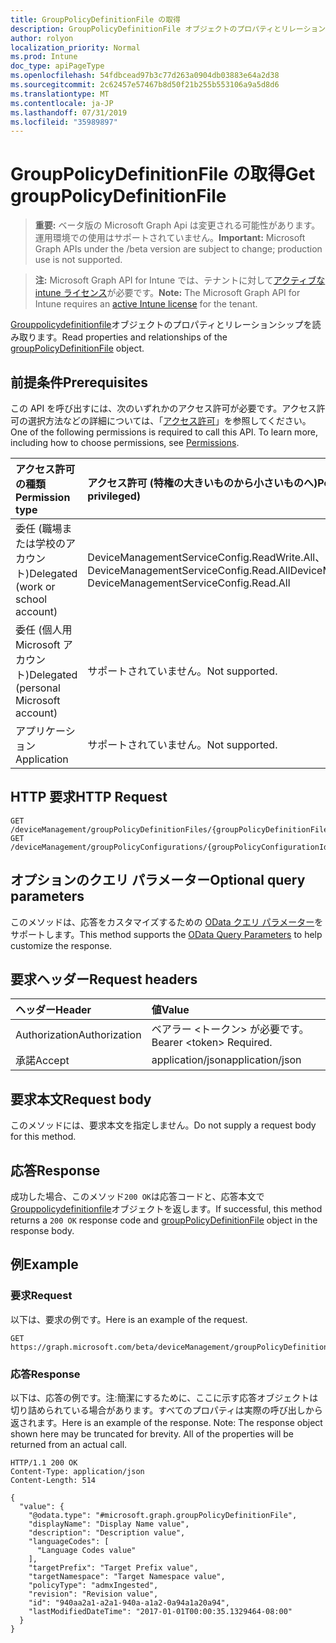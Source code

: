 ```yaml
---
title: GroupPolicyDefinitionFile の取得
description: GroupPolicyDefinitionFile オブジェクトのプロパティとリレーションシップを読み取ります。
author: rolyon
localization_priority: Normal
ms.prod: Intune
doc_type: apiPageType
ms.openlocfilehash: 54fdbcead97b3c77d263a0904db03883e64a2d38
ms.sourcegitcommit: 2c62457e57467b8d50f21b255b553106a9a5d8d6
ms.translationtype: MT
ms.contentlocale: ja-JP
ms.lasthandoff: 07/31/2019
ms.locfileid: "35989897"
---
```

# <a name="get-grouppolicydefinitionfile"></a><span data-ttu-id="a1ace-103">GroupPolicyDefinitionFile の取得</span><span class="sxs-lookup"><span data-stu-id="a1ace-103">Get groupPolicyDefinitionFile</span></span>

> <span data-ttu-id="a1ace-104">**重要:** ベータ版の Microsoft Graph Api は変更される可能性があります。運用環境での使用はサポートされていません。</span><span class="sxs-lookup"><span data-stu-id="a1ace-104">**Important:** Microsoft Graph APIs under the /beta version are subject to change; production use is not supported.</span></span>

> <span data-ttu-id="a1ace-105">**注:** Microsoft Graph API for Intune では、テナントに対して[アクティブな intune ライセンス](https://go.microsoft.com/fwlink/?linkid=839381)が必要です。</span><span class="sxs-lookup"><span data-stu-id="a1ace-105">**Note:** The Microsoft Graph API for Intune requires an [active Intune license](https://go.microsoft.com/fwlink/?linkid=839381) for the tenant.</span></span>

<span data-ttu-id="a1ace-106">[Grouppolicydefinitionfile](../resources/intune-grouppolicy-grouppolicydefinitionfile.md)オブジェクトのプロパティとリレーションシップを読み取ります。</span><span class="sxs-lookup"><span data-stu-id="a1ace-106">Read properties and relationships of the [groupPolicyDefinitionFile](../resources/intune-grouppolicy-grouppolicydefinitionfile.md) object.</span></span>

## <a name="prerequisites"></a><span data-ttu-id="a1ace-107">前提条件</span><span class="sxs-lookup"><span data-stu-id="a1ace-107">Prerequisites</span></span>
<span data-ttu-id="a1ace-p101">この API を呼び出すには、次のいずれかのアクセス許可が必要です。アクセス許可の選択方法などの詳細については、「[アクセス許可](/graph/permissions-reference)」を参照してください。</span><span class="sxs-lookup"><span data-stu-id="a1ace-p101">One of the following permissions is required to call this API. To learn more, including how to choose permissions, see [Permissions](/graph/permissions-reference).</span></span>

|<span data-ttu-id="a1ace-110">アクセス許可の種類</span><span class="sxs-lookup"><span data-stu-id="a1ace-110">Permission type</span></span>|<span data-ttu-id="a1ace-111">アクセス許可 (特権の大きいものから小さいものへ)</span><span class="sxs-lookup"><span data-stu-id="a1ace-111">Permissions (from most to least privileged)</span></span>|
|:---|:---|
|<span data-ttu-id="a1ace-112">委任 (職場または学校のアカウント)</span><span class="sxs-lookup"><span data-stu-id="a1ace-112">Delegated (work or school account)</span></span>|<span data-ttu-id="a1ace-113">DeviceManagementServiceConfig.ReadWrite.All、DeviceManagementServiceConfig.Read.All</span><span class="sxs-lookup"><span data-stu-id="a1ace-113">DeviceManagementServiceConfig.ReadWrite.All, DeviceManagementServiceConfig.Read.All</span></span>|
|<span data-ttu-id="a1ace-114">委任 (個人用 Microsoft アカウント)</span><span class="sxs-lookup"><span data-stu-id="a1ace-114">Delegated (personal Microsoft account)</span></span>|<span data-ttu-id="a1ace-115">サポートされていません。</span><span class="sxs-lookup"><span data-stu-id="a1ace-115">Not supported.</span></span>|
|<span data-ttu-id="a1ace-116">アプリケーション</span><span class="sxs-lookup"><span data-stu-id="a1ace-116">Application</span></span>|<span data-ttu-id="a1ace-117">サポートされていません。</span><span class="sxs-lookup"><span data-stu-id="a1ace-117">Not supported.</span></span>|

## <a name="http-request"></a><span data-ttu-id="a1ace-118">HTTP 要求</span><span class="sxs-lookup"><span data-stu-id="a1ace-118">HTTP Request</span></span>
<!-- {
  "blockType": "ignored"
}
-->
``` http
GET /deviceManagement/groupPolicyDefinitionFiles/{groupPolicyDefinitionFileId}
GET /deviceManagement/groupPolicyConfigurations/{groupPolicyConfigurationId}/definitionValues/{groupPolicyDefinitionValueId}/presentationValues/{groupPolicyPresentationValueId}/presentation/definition/definitionFile
```

## <a name="optional-query-parameters"></a><span data-ttu-id="a1ace-119">オプションのクエリ パラメーター</span><span class="sxs-lookup"><span data-stu-id="a1ace-119">Optional query parameters</span></span>
<span data-ttu-id="a1ace-120">このメソッドは、応答をカスタマイズするための [OData クエリ パラメーター](https://docs.microsoft.com/en-us/graph/query-parameters)をサポートします。</span><span class="sxs-lookup"><span data-stu-id="a1ace-120">This method supports the [OData Query Parameters](https://docs.microsoft.com/en-us/graph/query-parameters) to help customize the response.</span></span>

## <a name="request-headers"></a><span data-ttu-id="a1ace-121">要求ヘッダー</span><span class="sxs-lookup"><span data-stu-id="a1ace-121">Request headers</span></span>
|<span data-ttu-id="a1ace-122">ヘッダー</span><span class="sxs-lookup"><span data-stu-id="a1ace-122">Header</span></span>|<span data-ttu-id="a1ace-123">値</span><span class="sxs-lookup"><span data-stu-id="a1ace-123">Value</span></span>|
|:---|:---|
|<span data-ttu-id="a1ace-124">Authorization</span><span class="sxs-lookup"><span data-stu-id="a1ace-124">Authorization</span></span>|<span data-ttu-id="a1ace-125">ベアラー &lt;トークン&gt; が必要です。</span><span class="sxs-lookup"><span data-stu-id="a1ace-125">Bearer &lt;token&gt; Required.</span></span>|
|<span data-ttu-id="a1ace-126">承諾</span><span class="sxs-lookup"><span data-stu-id="a1ace-126">Accept</span></span>|<span data-ttu-id="a1ace-127">application/json</span><span class="sxs-lookup"><span data-stu-id="a1ace-127">application/json</span></span>|

## <a name="request-body"></a><span data-ttu-id="a1ace-128">要求本文</span><span class="sxs-lookup"><span data-stu-id="a1ace-128">Request body</span></span>
<span data-ttu-id="a1ace-129">このメソッドには、要求本文を指定しません。</span><span class="sxs-lookup"><span data-stu-id="a1ace-129">Do not supply a request body for this method.</span></span>

## <a name="response"></a><span data-ttu-id="a1ace-130">応答</span><span class="sxs-lookup"><span data-stu-id="a1ace-130">Response</span></span>
<span data-ttu-id="a1ace-131">成功した場合、このメソッド`200 OK`は応答コードと、応答本文で[Grouppolicydefinitionfile](../resources/intune-grouppolicy-grouppolicydefinitionfile.md)オブジェクトを返します。</span><span class="sxs-lookup"><span data-stu-id="a1ace-131">If successful, this method returns a `200 OK` response code and [groupPolicyDefinitionFile](../resources/intune-grouppolicy-grouppolicydefinitionfile.md) object in the response body.</span></span>

## <a name="example"></a><span data-ttu-id="a1ace-132">例</span><span class="sxs-lookup"><span data-stu-id="a1ace-132">Example</span></span>

### <a name="request"></a><span data-ttu-id="a1ace-133">要求</span><span class="sxs-lookup"><span data-stu-id="a1ace-133">Request</span></span>
<span data-ttu-id="a1ace-134">以下は、要求の例です。</span><span class="sxs-lookup"><span data-stu-id="a1ace-134">Here is an example of the request.</span></span>
``` http
GET https://graph.microsoft.com/beta/deviceManagement/groupPolicyDefinitionFiles/{groupPolicyDefinitionFileId}
```

### <a name="response"></a><span data-ttu-id="a1ace-135">応答</span><span class="sxs-lookup"><span data-stu-id="a1ace-135">Response</span></span>
<span data-ttu-id="a1ace-p102">以下は、応答の例です。注:簡潔にするために、ここに示す応答オブジェクトは切り詰められている場合があります。すべてのプロパティは実際の呼び出しから返されます。</span><span class="sxs-lookup"><span data-stu-id="a1ace-p102">Here is an example of the response. Note: The response object shown here may be truncated for brevity. All of the properties will be returned from an actual call.</span></span>
``` http
HTTP/1.1 200 OK
Content-Type: application/json
Content-Length: 514

{
  "value": {
    "@odata.type": "#microsoft.graph.groupPolicyDefinitionFile",
    "displayName": "Display Name value",
    "description": "Description value",
    "languageCodes": [
      "Language Codes value"
    ],
    "targetPrefix": "Target Prefix value",
    "targetNamespace": "Target Namespace value",
    "policyType": "admxIngested",
    "revision": "Revision value",
    "id": "940aa2a1-a2a1-940a-a1a2-0a94a1a20a94",
    "lastModifiedDateTime": "2017-01-01T00:00:35.1329464-08:00"
  }
}
```





